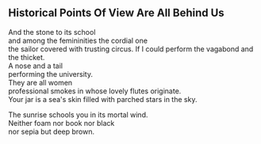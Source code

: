Historical Points Of View Are All Behind Us
-------------------------------------------
And the stone to its school  
and among the femininities the cordial one  
the sailor covered with trusting circus. If I could perform the vagabond and the thicket.  
A nose and a tail  
performing the university.  
They are all women  
professional smokes in whose lovely flutes originate.  
Your jar is a sea's skin filled with parched stars in the sky.  
  
The sunrise schools you in its mortal wind.  
Neither foam nor book nor black  
nor sepia but deep brown.  

